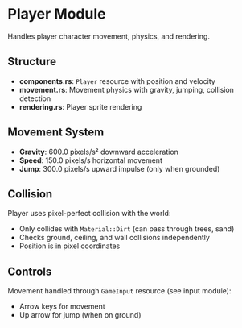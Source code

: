 # Player Module

Handles player character movement, physics, and rendering.

## Structure

- **components.rs**: `Player` resource with position and velocity
- **movement.rs**: Movement physics with gravity, jumping, collision detection
- **rendering.rs**: Player sprite rendering

## Movement System

- **Gravity**: 600.0 pixels/s² downward acceleration
- **Speed**: 150.0 pixels/s horizontal movement
- **Jump**: 300.0 pixels/s upward impulse (only when grounded)

## Collision

Player uses pixel-perfect collision with the world:
- Only collides with `Material::Dirt` (can pass through trees, sand)
- Checks ground, ceiling, and wall collisions independently
- Position is in pixel coordinates

## Controls

Movement handled through `GameInput` resource (see input module):
- Arrow keys for movement
- Up arrow for jump (when on ground)
